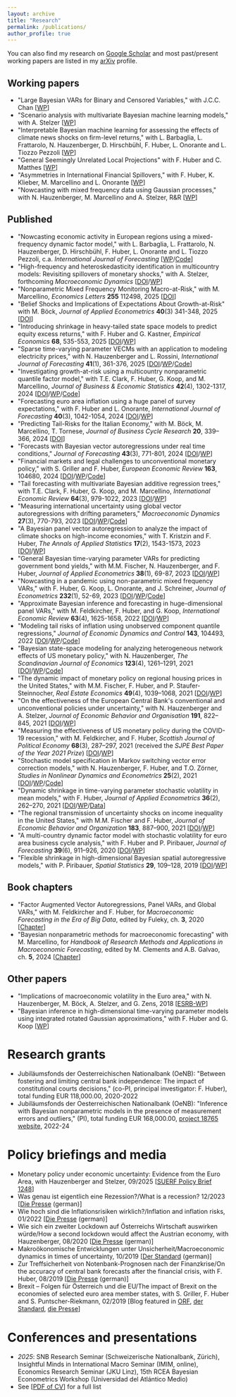 ```yaml
---
layout: archive
title: "Research"
permalink: /publications/
author_profile: true
---
```


You can also find my research on <a href="https://scholar.google.at/citations?user=ymlNJ_UAAAAJ&hl=en">Google Scholar</a> and most past/present working papers are listed in my <a href="https://arxiv.org/a/pfarrhofer_m_1.html">arXiv</a> profile.

## Working papers 
* "Large Bayesian VARs for Binary and Censored Variables," with J.C.C. Chan [[WP](https://arxiv.org/abs/2506.01422)]
* "Scenario analysis with multivariate Bayesian machine learning models," with A. Stelzer [[WP](https://arxiv.org/abs/2502.08440)]
* "Interpretable Bayesian machine learning for assessing the effects of climate news shocks on firm-level returns," with L. Barbaglia, L. Frattarolo, N. Hauzenberger, D. Hirschbühl, F. Huber, L. Onorante and L. Tiozzo Pezzoli [[WP](http://ssrn.com/abstract=5133162)]
* "General Seemingly Unrelated Local Projections" with F. Huber and C. Matthes [[WP](http://arxiv.org/abs/2410.17105)]
* "Asymmetries in International Financial Spillovers," with F. Huber, K. Klieber, M. Marcellino and L. Onorante [[WP](https://arxiv.org/abs/2410.16214)]
* "Nowcasting with mixed frequency data using Gaussian processes," with N. Hauzenberger, M. Marcellino and A. Stelzer, R&R [[WP](https://arxiv.org/abs/2402.10574)]

## Published
* "Nowcasting economic activity in European regions using a mixed-frequency dynamic factor model," with L. Barbaglia, L. Frattarolo, N. Hauzenberger, D. Hirschbühl, F. Huber, L. Onorante and L. Tiozzo Pezzoli, c.a. _International Journal of Forecasting_ [[WP](https://arxiv.org/abs/2401.10054)/[Code](https://github.com/lucabarbaglia/RegionalNowcasting_replication_package_IJoF)]
* "High-frequency and heteroskedasticity identification in multicountry models: Revisiting spillovers of monetary shocks," with A. Stelzer, forthcoming _Macroeconomic Dynamics_ [[DOI](https://doi.org/10.1017/S136510052510031X)/[WP](https://arxiv.org/abs/1912.03158)]
* "Nonparametric Mixed Frequency Monitoring Macro-at-Risk," with M. Marcellino, _Economics Letters_ **255** 112498, 2025 [[DOI](https://doi.org/10.1016/j.econlet.2025.112498)]
* "Belief Shocks and Implications of Expectations About Growth-at-Risk" with M. Böck, _Journal of Applied Econometrics_ **40**(3) 341-348, 2025 [[DOI](https://doi.org/10.1002/jae.3117)]
* "Introducing shrinkage in heavy-tailed state space models to predict equity excess returns," with F. Huber and G. Kastner, _Empirical Economics_ **68**, 535-553, 2025 [[DOI](https://doi.org/10.1007/s00181-023-02437-3)/[WP](https://arxiv.org/abs/1805.12217)]
* "Sparse time-varying parameter VECMs with an application to modeling electricity prices," with N. Hauzenberger and L. Rossini, _International Journal of Forecasting_ **41**(1), 361-376, 2025 [[DOI](https://doi.org/10.1016/j.ijforecast.2024.09.001)/[WP](https://arxiv.org/abs/2011.04577)/[Code](https://github.com/nhauzenb/tvpvecm)]
* "Investigating growth-at-risk using a multicountry nonparametric quantile factor model," with T.E. Clark, F. Huber, G. Koop, and M. Marcellino, _Journal of Business & Economic Statistics_ **42**(4), 1302-1317, 2024 [[DOI](https://doi.org/10.1080/07350015.2024.2310020)/[WP](https://arxiv.org/abs/2110.03411)/[Code](https://github.com/mpfarrho/qf-bart)]
* "Forecasting euro area inflation using a huge panel of survey expectations," with F. Huber and L. Onorante, _International Journal of Forecasting_ **40**(3), 1042-1054, 2024 [[DOI](https://doi.org/10.1016/j.ijforecast.2023.09.003)/[WP](https://arxiv.org/abs/2207.12225)]
* "Predicting Tail-Risks for the Italian Economy," with M. Böck, M. Marcellino, T. Tornese, _Journal of Business Cycle Research_ **20**, 339–366, 2024 [[DOI](https://doi.org/10.1007/s41549-025-00106-1)]
* "Forecasts with Bayesian vector autoregressions under real time conditions," _Journal of Forecasting_ **43**(3), 771-801, 2024 [[DOI](https://doi.org/10.1002/for.3055)/[WP](https://arxiv.org/abs/2004.04984)]
* "Financial markets and legal challenges to unconventional monetary policy," with S. Griller and F. Huber, _European Economic Review_ **163**, 104680, 2024 [[DOI](https://doi.org/10.1016/j.euroecorev.2024.104680)/[WP](https://arxiv.org/abs/2202.12695)/[Code](https://github.com/mpfarrho/idhet-mix)]
* "Tail forecasting with multivariate Bayesian additive regression trees," with T.E. Clark, F. Huber, G. Koop, and M. Marcellino, _International Economic Review_ **64**(3), 979-1022, 2023 [[DOI](https://onlinelibrary.wiley.com/doi/10.1111/iere.12619)/[WP](https://papers.ssrn.com/sol3/papers.cfm?abstract_id=3809866)]
* "Measuring international uncertainty using global vector autoregressions with drifting parameters," _Macroeconomic Dynamics_ **27**(3), 770-793, 2023
  [[DOI](https://doi.org/10.1017/S1365100521000663)/[WP](https://arxiv.org/abs/1908.06325)/[Code](https://github.com/mpfarrho/tvp-gvar-fsvm)]
* "A Bayesian panel vector autoregression to analyze the impact of climate shocks on high-income economies," with T. Kristzin and F. Huber, _The Annals of Applied Statistics_ **17**(2), 1543-1573, 2023 [[DOI](http://dx.doi.org/10.1214/22-AOAS1681)/[WP](https://arxiv.org/abs/1804.01554)]
* "General Bayesian time-varying parameter VARs for predicting government bond yields," with M.M. Fischer, N. Hauzenberger, and F. Huber, _Journal of Applied Econometrics_ **38**(1), 69-87, 2023 [[DOI](https://doi.org/10.1002/jae.2936)/[WP](https://arxiv.org/abs/2102.13393)]
* "Nowcasting in a pandemic using non-parametric mixed frequency VARs," with F. Huber, G. Koop, L. Onorante, and J. Schreiner, _Journal of Econometrics_ **232**(1), 52-69, 2023 [[DOI](https://doi.org/10.1016/j.jeconom.2020.11.006)/[WP](https://arxiv.org/abs/2008.12706)/[Code](https://github.com/mpfarrho/mf-bavart)]
* "Approximate Bayesian inference and forecasting in huge-dimensional panel VARs," with M. Feldkircher, F. Huber, and G. Koop, _International Economic Review_ **63**(4), 1625-1658, 2022 [[DOI](https://doi.org/10.1111/iere.12577)/[WP](https://arxiv.org/abs/2103.04944)]
* "Modeling tail risks of inflation using unobserved component quantile regressions," _Journal of Economic Dynamics and Control_ **143**, 104493, 2022 [[DOI](https://www.sciencedirect.com/science/article/abs/pii/S016518892200197X)/[WP](https://arxiv.org/abs/2103.03632)/[Code](https://github.com/mpfarrho/tvp-qr)]
* "Bayesian state-space modeling for analyzing heterogeneous network effects of US monetary policy," with N. Hauzenberger, _The Scandinavian Journal of Economics_ **123**(4), 1261–1291, 2021 [[DOI](https://doi.org/10.1111/sjoe.12436)/[WP](https://arxiv.org/abs/1911.06206)/[Code](https://github.com/mpfarrho/tvp-network-panel)]
* "The dynamic impact of monetary policy on regional housing prices in the United States," with M.M. Fischer, F. Huber, and P. Staufer-Steinnocher, _Real Estate Economics_ **49**(4), 1039–1068, 2021 [[DOI](https://doi.org/10.1111/1540-6229.12274)/[WP](https://arxiv.org/abs/1802.05870)]
* "On the effectiveness of the European Central Bank's conventional and unconventional policies under uncertainty," with N. Hauzenberger and A. Stelzer, _Journal of Economic Behavior and Organisation_ **191**, 822–845, 2021 [[DOI](https://doi.org/10.1016/j.jebo.2021.09.041)/[WP](https://arxiv.org/abs/2011.14424)]
* "Measuring the effectiveness of US monetary policy during the COVID-19 recession," with M. Feldkircher, and F. Huber, _Scottish Journal of Political Economy_ **68**(3), 287–297, 2021 (received the _SJPE Best Paper of the Year 2021 Prize_) [[DOI](https://doi.org/10.1111/sjpe.12275)/[WP](https://arxiv.org/abs/2007.15419)]
* "Stochastic model specification in Markov switching vector error correction models," with N. Hauzenberger, F. Huber, and T.O. Zörner, _Studies in Nonlinear Dynamics and Econometrics_ **25**(2), 2021 [[DOI](https://doi.org/10.1515/snde-2018-0069)/[WP](https://arxiv.org/abs/1807.00529)/[Code](https://www.dropbox.com/s/rk16vrnsesqtfz6/HHO2020.zip?dl=0)]
* "Dynamic shrinkage in time-varying parameter stochastic volatility in mean models," with F. Huber, _Journal of Applied Econometrics_ **36**(2), 262–270, 2021 [[DOI](https://doi.org/10.1002/jae.2804)/[WP](https://arxiv.org/abs/2005.06851)/[Data](http://qed.econ.queensu.ca/jae/datasets/huber005/)]
* "The regional transmission of uncertainty shocks on income inequality in the United States," with M.M. Fischer and F. Huber, _Journal of Economic Behavior and Organization_ **183**, 887–900, 2021 [[DOI](https://doi.org/10.1016/j.jebo.2019.03.004)/[WP](https://arxiv.org/abs/1806.08278)]
* "A multi-country dynamic factor model with stochastic volatility for euro area business cycle analysis," with F. Huber and P. Piribauer, _Journal of Forecasting_ **39**(6), 911–926, 2020 [[DOI](https://doi.org/10.1002/for.2667)/[WP](https://arxiv.org/abs/2001.03935)]
* "Flexible shrinkage in high-dimensional Bayesian spatial autoregressive models," with P. Piribauer, _Spatial Statistics_ **29**, 109–128, 2019 [[DOI](https://doi.org/10.1016/j.spasta.2018.10.004)/[WP](https://arxiv.org/abs/1805.10822)]

## Book chapters
* "Factor Augmented Vector Autoregressions, Panel VARs, and Global VARs," with M. Feldkircher and F. Huber, for _Macroeconomic Forecasting in the Era of Big Data_, edited by Fuleky, ch. **3**, 2020 [[Chapter](https://link.springer.com/chapter/10.1007/978-3-030-31150-6_3)]
* "Bayesian nonparametric methods for macroeconomic forecasting" with M. Marcellino, for _Handbook of Research Methods and Applications in Macroeconomic Forecasting_, edited by M. Clements and A.B. Galvao, ch. **5**, 2024 [[Chapter](https://doi.org/10.4337/9781035310050.00009)]

## Other papers
* "Implications of macroeconomic volatility in the Euro area," with N. Hauzenberger, M. Böck, A. Stelzer, and G. Zens, 2018 [[ESRB-WP](https://www.esrb.europa.eu/pub/pdf/wp/esrb.wp80.en.pdf?3d22daf2cf5665f0c8314cca792924a1)]
* "Bayesian inference in high-dimensional time-varying parameter models using integrated rotated Gaussian approximations," with F. Huber and G. Koop [[WP](https://arxiv.org/abs/2002.10274)]

# Research grants
* Jubiläumsfonds der Oesterreichischen Nationalbank (OeNB): "Between fostering and limiting central bank independence: The impact of constitutional courts decisions," (co-PI, principal investigator: F. Huber), total funding EUR 118,000.00, 2020-2022
* Jubiläumsfonds der Oesterreichischen Nationalbank (OeNB): "Inference with Bayesian nonparametric models in the presence of measurement errors and outliers," (PI), total funding EUR 168,000.00, [project 18765 website](https://mpfarrho.github.io/project18765), 2022-24

# Policy briefings and media
* Monetary policy under economic uncertainty: Evidence from the Euro Area, with Hauzenberger and Stelzer, 09/2025 [[SUERF Policy Brief 1248](https://www.suerf.org/publications/suerf-policy-notes-and-briefs/monetary-policy-under-economic-uncertainty-evidence-from-the-euro-area/)]
* Was genau ist eigentlich eine Rezession?/What is a recession? 12/2023 [[Die Presse](https://www.diepresse.com/17912518/was-genau-ist-eigentlich-eine-rezession) (german)]
* Wie hoch sind die Inflationsrisiken wirklich?/Inflation and inflation risks, 01/2022 [[Die Presse](https://www.diepresse.com/6091216/wie-hoch-sind-die-inflationsrisiken-wirklich) (german)]
* Wie sich ein zweiter Lockdown auf Österreichs Wirtschaft auswirken würde/How a second lockdown would affect the Austrian economy, with Hauzenberger, 08/2020 [[Die Presse](https://www.diepresse.com/5847063/wie-sich-ein-zweiter-lockdown-auf-oesterreichs-wirtschaft-auswirken-wuerde) (german)]
* Makroökonomische Entwicklungen unter Unsicherheit/Macroeconomic dynamics in times of uncertainty, 10/2019 [[Der Standard](https://www.derstandard.at/story/2000109264301/makrooekonomische-entwicklungen-unter-unsicherheit) (german)]
* Zur Treffsicherheit von Notenbank-Prognosen nach der Finanzkrise/On the accuracy of central bank forecasts after the financial crisis, with F. Huber, 08/2019 [[Die Presse](https://www.diepresse.com/5668295/zur-treffsicherheit-von-notenbank-prognosen-nach-der-finanzkrise) (german)]
* Brexit – Folgen für Österreich und die EU/The impact of Brexit on the economies of selected euro area member states, with S. Griller, F. Huber and S. Puntscher-Riekmann, 02/2019 [Blog featured in [ORF](https://orf.at/stories/3111231/), [der Standard](https://www.derstandard.at/story/2000097900545/forscher-warnen-vor-schwerwiegenden-folgen-eines-brexit), [die Presse](https://www.diepresse.com/5580178/brexit-studie-verflochtene-wirtschaft-reagiert-sensibel)]

# Conferences and presentations
* _2025_: SNB Research Seminar (Schweizerische Nationalbank, Zürich), Insightful Minds in International Macro Seminar (IMIM, online), Economics Research Seminar (JKU Linz), 15th RCEA Bayesian Econometrics Workshop (Universidad del Atlántico Medio)
* See [[PDF of CV](https://www.dropbox.com/s/2xgz0ge1h4enc6i/cv.pdf?dl=0)] for a full list
